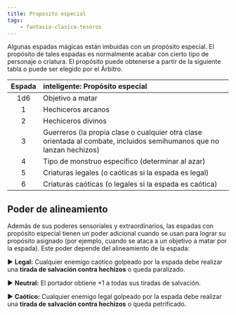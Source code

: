 ```yaml
---
title: Proposito especial
tags:
    - fantasia-clasica-tesoros
---
```


Algunas espadas mágicas están imbuidas con un propósito especial. El propósito de tales espadas es normalmente acabar con cierto tipo de personaje o criatura. El propósito puede obtenerse a partir de la siguiente tabla o puede ser elegido por el Árbitro.

| Espada | inteligente: Propósito especial                                                                                       |
| :----: | :-------------------------------------------------------------------------------------------------------------------- |
|  1d6   | Objetivo a matar                                                                                                      |
|   1    | Hechiceros arcanos                                                                                                    |
|   2    | Hechiceros divinos                                                                                                    |
|   3    | Guerreros (la propia clase o cualquier otra clase orientada al combate, incluidos semihumanos que no lanzan hechizos) |
|   4    | Tipo de monstruo específico (determinar al azar)                                                                      |
|   5    | Criaturas legales (o caóticas si la espada es legal)                                                                  |
|   6    | Criaturas caóticas (o legales si la espada es caótica)                                                                |

## Poder de alineamiento

Además de sus poderes sensoriales y extraordinarios, las espadas con propósito especial tienen un poder adicional cuando se usan para lograr su propósito asignado (por ejemplo, cuando se ataca a un objetivo a matar por la espada). Este poder depende del alineamiento de la espada:

▶ **Legal:** Cualquier enemigo caótico golpeado por la espada debe realizar una **tirada de salvación contra hechizos** o queda paralizado.

▶ **Neutral:** El portador obtiene +1 a todas sus tiradas de salvación.

▶ **Caótico:** Cualquier enemigo legal golpeado por la espada debe realizar una **tirada de salvación contra hechizos** o queda petrificado.
